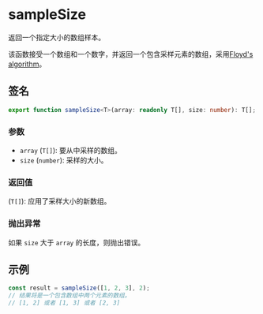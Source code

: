 # sampleSize

返回一个指定大小的数组样本。

该函数接受一个数组和一个数字，并返回一个包含采样元素的数组，采用[Floyd's algorithm](https://www.nowherenearithaca.com/2013/05/robert-floyds-tiny-and-beautiful.html)。

## 签名

```typescript
export function sampleSize<T>(array: readonly T[], size: number): T[];
```

### 参数

- `array` (`T[]`): 要从中采样的数组。
- `size` (`number`): 采样的大小。

### 返回值

(`T[]`): 应用了采样大小的新数组。

### 抛出异常

如果 `size` 大于 `array` 的长度，则抛出错误。

## 示例

```typescript
const result = sampleSize([1, 2, 3], 2);
// 结果将是一个包含数组中两个元素的数组。
// [1, 2] 或者 [1, 3] 或者 [2, 3]
```

